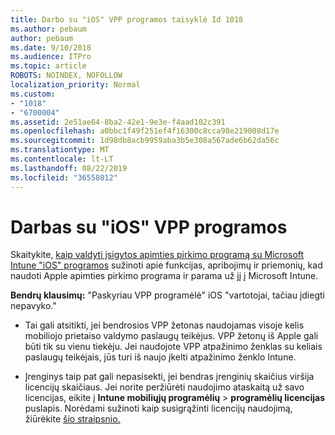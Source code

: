 ```yaml
---
title: Darbo su "iOS" VPP programos taisyklė Id 1018
ms.author: pebaum
author: pebaum
ms.date: 9/10/2018
ms.audience: ITPro
ms.topic: article
ROBOTS: NOINDEX, NOFOLLOW
localization_priority: Normal
ms.custom:
- "1018"
- "6700004"
ms.assetid: 2e51ae64-8ba2-42e1-9e3e-f4aad102c391
ms.openlocfilehash: a0bbc1f49f251ef4f16300c8cca98e219008d17e
ms.sourcegitcommit: 1d98db8acb9959aba3b5e308a567ade6b62da56c
ms.translationtype: MT
ms.contentlocale: lt-LT
ms.lasthandoff: 08/22/2019
ms.locfileid: "36558012"
---
```

# <a name="working-with-ios-vpp-applications"></a>Darbas su "iOS" VPP programos

Skaitykite, [kaip valdyti įsigytos apimties pirkimo programą su Microsoft Intune "iOS" programos](https://docs.microsoft.com/intune/vpp-apps-ios) sužinoti apie funkcijas, apribojimų ir priemonių, kad naudoti Apple apimties pirkimo programa ir parama už jį į Microsoft Intune.
  
 **Bendrų klausimų:** "Paskyriau VPP programėlė" iOS "vartotojai, tačiau įdiegti nepavyko."
  
- Tai gali atsitikti, jei bendrosios VPP žetonas naudojamas visoje kelis mobiliojo prietaiso valdymo paslaugų teikėjus. VPP žetonų iš Apple gali būti tik su vienu tiekėju. Jei naudojote VPP atpažinimo ženklas su keliais paslaugų teikėjais, jūs turi iš naujo įkelti atpažinimo ženklo Intune.

- Įrenginys taip pat gali nepasisekti, jei bendras įrenginių skaičius viršija licencijų skaičiaus. Jei norite peržiūrėti naudojimo ataskaitą už savo licencijas, eikite į **Intune mobiliųjų programėlių** \> **programėlių licencijas** puslapis. Norėdami sužinoti kaip susigrąžinti licencijų naudojimą, žiūrėkite [šio straipsnio.](https://docs.microsoft.com/intune/vpp-apps-ios#revoking-app-licenses-and-deleting-tokens)

